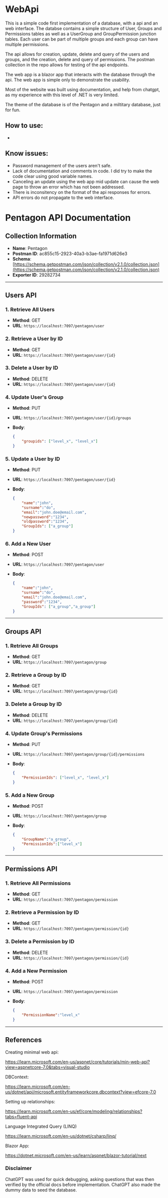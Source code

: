# WebApi

This is a simple code first implementation of a database, with a api and an web interface. The databse contains a simple structure of User, Groups and Permissions tables as well as a UserGroup and GroupPermission junction tables. Each user can be part of multiple groups and each group can have multiple permissions.

The api allows for creation, update, delete and query of the users and groups, and the creation, delete and query of permissions. The postman collection in the repo allows for testing of the api endpoints.

The web app is a blazor app that interacts with the database through the api. The web app is simple only to demonstrate the usability.

Most of the website was built using documentation, and help from chatgpt, as my experience with this level of .NET is very limited.

The theme of the database is of the Pentagon and a miltitary database, just for fun.

## How to use:
- 

## Know issues:
-  Password management of the users aren't safe.
-  Lack of documentation and comments in code. I did try to make the code clear using good variable names.
-  Canceling an update using the web app mid update can cause the web page to throw an error which has not been addressed.
-  There is inconsitency on the format of the api responses for errors.
-  API errors do not propagate to the web interface.


# Pentagon API Documentation

## Collection Information
- **Name**: Pentagon
- **Postman ID**: ac855c15-2923-40a3-b3ae-fa1971d626e3
- **Schema**: [https://schema.getpostman.com/json/collection/v2.1.0/collection.json](https://schema.getpostman.com/json/collection/v2.1.0/collection.json)
- **Exporter ID**: 29282734

---

## Users API

### 1. Retrieve All Users
- **Method**: GET
- **URL**: `https://localhost:7097/pentagon/user`

### 2. Retrieve a User by ID
- **Method**: GET
- **URL**: `https://localhost:7097/pentagon/user/{id}`

### 3. Delete a User by ID
- **Method**: DELETE
- **URL**: `https://localhost:7097/pentagon/user/{id}`

### 4. Update User's Group
- **Method**: PUT
- **URL**: `https://localhost:7097/pentagon/user/{id}/groups`
- **Body**:

    ```json
    {
        "groupids": ["level_x", "level_x"]
    }
    ```

### 5. Update a User by ID
- **Method**: PUT
- **URL**: `https://localhost:7097/pentagon/user/{id}`
- **Body**:

    ```json
    {
        "name":"john",
        "surname":"do",
        "email":"john.doe@email.com",
        "newpassword":"1234",
        "oldpassword":"1234",
        "GroupIds": ["a_group"]
    }
    ```

### 6. Add a New User
- **Method**: POST
- **URL**: `https://localhost:7097/pentagon/user`
- **Body**:

    ```json
    {
        "name":"john",
        "surname":"do",
        "email":"john.doe@email.com",
        "password":"1234",
        "GroupIds": ["a_group","a_group"]
    }
    ```

---

## Groups API

### 1. Retrieve All Groups
- **Method**: GET
- **URL**: `https://localhost:7097/pentagon/group`

### 2. Retrieve a Group by ID
- **Method**: GET
- **URL**: `https://localhost:7097/pentagon/group/{id}`

### 3. Delete a Group by ID
- **Method**: DELETE
- **URL**: `https://localhost:7097/pentagon/group/{id}`

### 4. Update Group's Permissions
- **Method**: PUT
- **URL**: `https://localhost:7097/pentagon/group/{id}/permissions`
- **Body**:

    ```json
    {
        "PermissionIds": ["level_x", "level_x"]
    }
    ```

### 5. Add a New Group
- **Method**: POST
- **URL**: `https://localhost:7097/pentagon/group`
- **Body**:

    ```json
    {
        "GroupName":"a_group",
        "PermissionIds":["level_x"]
    }
    ```

---

## Permissions API

### 1. Retrieve All Permissions
- **Method**: GET
- **URL**: `https://localhost:7097/pentagon/permission`

### 2. Retrieve a Permission by ID
- **Method**: GET
- **URL**: `https://localhost:7097/pentagon/permission/{id}`

### 3. Delete a Permission by ID
- **Method**: DELETE
- **URL**: `https://localhost:7097/pentagon/permission/{id}`

### 4. Add a New Permission
- **Method**: POST
- **URL**: `https://localhost:7097/pentagon/permission`
- **Body**:

    ```json
    {
        "PermissionName":"level_x"
    }
    ```

---


## References

  Creating minimal web api:
  
  https://learn.microsoft.com/en-us/aspnet/core/tutorials/min-web-api?view=aspnetcore-7.0&tabs=visual-studio

  DBContext:

  https://learn.microsoft.com/en-us/dotnet/api/microsoft.entityframeworkcore.dbcontext?view=efcore-7.0

  Setting up relationships:

  https://learn.microsoft.com/en-us/ef/core/modeling/relationships?tabs=fluent-api

  Language Integrated Query (LINQ)

  https://learn.microsoft.com/en-us/dotnet/csharp/linq/
  
  Blazor App:
  
  https://dotnet.microsoft.com/en-us/learn/aspnet/blazor-tutorial/next

  ### Disclaimer
  ChatGPT was used for quick debugging, asking questions that was then verified by the official docs before implementation. ChatGPT also made the dummy data to seed the database.
